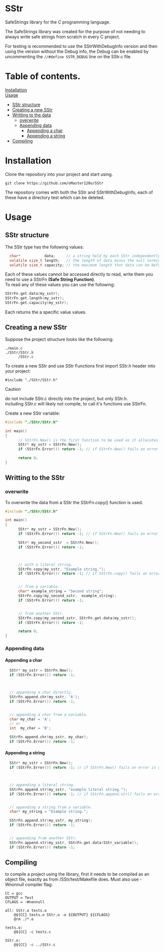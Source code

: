 # SStr  
SafeStrings library for the C programming language.
  
The SafeStrings library was created for the purpose of not needing to always write safe strings from scratch in every C project.
  
For testing is recommended to use the SStrWithDebugInfo version and then using the version without the Debug info, the Debug can be enabled by uncommenting the `//#define SSTR_DEBUG` line on the SStr.c file.
  
# Table of contents.  
[Installation](#Installation)  
[Usage](#Usage)  
- [SStr structure](#SStr-structure)
- [Creating a new SStr](#Creating-a-new-SStr)
- [Writting to the data](#Writting-to-the-SStr)
  - [overwrite](#overwrite)
  - [Appending data](#Appending-data)
    - [Appending a char](#Appending-a-char)
    - [Appending a string](#Appending-a-string)
- [Compiling](#Compiling)
  
  
  
  
  
  
# Installation  
Clone the repository into your project and start using.
  
`git clone https://github.com/oMaster120o/SStr`  
  
The repository comes with both the SStr and SStrWithDebugInfo, each of these have a directory test which can be deleted.
  
# Usage  
  
  
## SStr structure  
  
The SStr type has the following values:
  
```c
  char*           data;     // a string held by each SStr independently.
  volatile size_t length;   // the length of data minus the null terminator.
  volatile size_t capacity; // the maximum length that data can be before allocating more memory.
```
  
Each of these values cannot be accessed directly to read, write them you need to use a SStrFn **(Safe String Function)**.  
To read any of these values you can use the following:
  
```c
SStrFn.get.data(my_sstr);
SStrFn.get.length(my_sstr);
SStrFn.get.capacity(my_sstr);
```
Each returns the a specific value values.
  
  
## Creating a new SStr
Suppose the project structure looks like the following:
  
```
./main.c
./SStr/SStr.h
      /SStr.c
```
  
To create a new SStr and use SStr Functions first import SStr.h header into your project:
  
`#include "./SStr/SStr.h"`
  
> [!CAUTION]  
> do not include SStr.c directly into the project, but only SStr.h.  
> including SStr.c will likely not compile, to call it's functions use SStrFn.
  
  
  
Create a new SStr variable:
  
```c
#include "./SStr/SStr.h"

int main()
{
      // SStrFn.New() is the first function to be used as it allocates memory and returns a new SStr pointer.
      SStr* my_sstr = SStrFn.New();
      if (SStrFn.Error()) return -1; // if SStrFn.New() fails an error is generated and SStrFn.Error() returns 1.

      return 0;
}
```

## Writting to the SStr
  
  
### overwrite
  
To overwrite the data from a SStr the SStrFn.copy() function is used.

```c
#include "./SStr/SStr.h"

int main()
{
      SStr* my_sstr = SStrFn.New();
      if (SStrFn.Error()) return -1; // if SStrFn.New() fails an error is generated and SStrFn.Error() returns 1.

      SStr* my_second_sstr  = SStrFn.New();
      if (SStrFn.Error()) return -1;



      // with a literal string.
      SStrFn.copy(my_sstr, "Example string.");
      if (SStrFn.Error()) return -1; // if SStrFn.copy() fails an error is generated and SStrFn.Error() returns 1.


      // from a variable.
      char* example_string = "Second string";
      SStrFn.copy(my_second_sstr,  example_string);
      if (SStrFn.Error()) return -1;


      // from another SStr.
      SStrFn.copy(my_second_sstr, SStrFn.get.data(my_sstr));
      if (SStrFn.Error()) return -1;

      return 0;
}
```

### Appending data
  
  
#### Appending a char
  
```c
  SStr* my_sstr = SStrFn.New();
  if (SStrFn.Error()) return -1;



  // appending a char directly.
  SStrFn.append.chr(my_sstr, 'A');
  if (SStrFn.Error()) return -1;


  // appending a char from a variable.
  char my_char = 'A';
  // or
  int  my_char = 'B';

  SStrFn.append.chr(my_sstr, my_char);
  if (SStrFn.Error()) return -1;
```
  
  
#### Appending a string
  
```c
  SStr* my_sstr = SStrFn.New();
  if (SStrFn.Error()) return -1; // if SStrFn.New() fails an error is generated and SStrFn.Error() returns 1.



  // appending a literal string.
  SStrFn.append.str(my_sstr, "example literal string.");
  if (SStrFn.Error()) return -1; // if SStrFn.append.str() fails an error is generated and SStrFn.Error() returns 1.


  // appending a string from a variable.
  char* my_string = "Example string.";

  SStrFn.append.str(my_sstr, my_string);
  if (SStrFn.Error()) return -1;


  // appending from another SStr.
  SStrFn.append.str(my_sstr, SStrFn.get.data(SStr_variable));
  if (SStrFn.Error()) return -1;
```
  
  
  
## Compiling
  
to compile a project using the library, first it needs to be compiled as an object file, exactly as from /SStr/test/Makefile does. Must also use -Wnonnull compiler flag:
  
```
CC = gcc
OUTPUT = Test
CFLAGS = -Wnonnull

all: SStr.o tests.o
	@${CC} tests.o SStr.o -o ${OUTPUT} ${CFLAGS}
	@rm ./*.o

tests.o:
	@${CC} -c tests.c

SStr.o:
	@${CC} -c ../SStr.c
```
